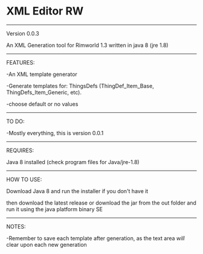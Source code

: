 # XML Editor RW
---
Version 0.0.3

An XML Generation tool for Rimworld 1.3 written in java 8 (jre 1.8)
 
---
FEATURES:

-An XML template generator

-Generate templates for: ThingsDefs (ThingDef_Item_Base, ThingDefs_Item_Generic, etc).

-choose default or no values

---
TO DO:

-Mostly everything, this is version 0.0.1

---
REQUIRES:

Java 8 installed (check program files for Java/jre-1.8)

---
HOW TO USE:

Download Java 8 and run the installer if you don't have it

then download the latest release or download the jar from the out folder and run it using the java platform binary SE

---
NOTES:

-Remember to save each template after generation, as the text area *will* clear upon each new generation

